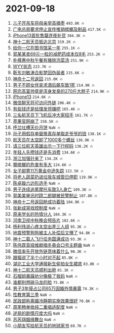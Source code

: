 # 2021-09-18

1. [儿子开吊车将母亲举高摘枣](https://s.weibo.com/weibo?q=%23%E5%84%BF%E5%AD%90%E5%BC%80%E5%90%8A%E8%BD%A6%E5%B0%86%E6%AF%8D%E4%BA%B2%E4%B8%BE%E9%AB%98%E6%91%98%E6%9E%A3%23&Refer=top) `493.8K 🔥`
1. [广电总局要求停止宣传推销槟榔及制品](https://s.weibo.com/weibo?q=%23%E5%B9%BF%E7%94%B5%E6%80%BB%E5%B1%80%E8%A6%81%E6%B1%82%E5%81%9C%E6%AD%A2%E5%AE%A3%E4%BC%A0%E6%8E%A8%E9%94%80%E6%A7%9F%E6%A6%94%E5%8F%8A%E5%88%B6%E5%93%81%23&Refer=top) `417.5K 🔥`
1. [iPhone13首批售罄连夜补货](https://s.weibo.com/weibo?q=%23iPhone13%E9%A6%96%E6%89%B9%E5%94%AE%E7%BD%84%E8%BF%9E%E5%A4%9C%E8%A1%A5%E8%B4%A7%23&Refer=top) `384.3K 🔥`
1. [神十二航天员抵达北京](https://s.weibo.com/weibo?q=%23%E7%A5%9E%E5%8D%81%E4%BA%8C%E8%88%AA%E5%A4%A9%E5%91%98%E6%8A%B5%E8%BE%BE%E5%8C%97%E4%BA%AC%23&Refer=top) `319.2K 🔥`
1. [给你一亿在图书馆呆一年](https://s.weibo.com/weibo?q=%23%E7%BB%99%E4%BD%A0%E4%B8%80%E4%BA%BF%E5%9C%A8%E5%9B%BE%E4%B9%A6%E9%A6%86%E5%91%86%E4%B8%80%E5%B9%B4%23&Refer=top) `255.1K 🔥`
1. [郭某某卖69元一粒的减肥药成本仅8毛](https://s.weibo.com/weibo?q=%23%E9%83%AD%E6%9F%90%E6%9F%90%E5%8D%9669%E5%85%83%E4%B8%80%E7%B2%92%E7%9A%84%E5%87%8F%E8%82%A5%E8%8D%AF%E6%88%90%E6%9C%AC%E4%BB%858%E6%AF%9B%23&Refer=top) `253.2K 🔥`
1. [朴槿惠中秋午餐有猪排泡菜汤](https://s.weibo.com/weibo?q=%23%E6%9C%B4%E6%A7%BF%E6%83%A0%E4%B8%AD%E7%A7%8B%E5%8D%88%E9%A4%90%E6%9C%89%E7%8C%AA%E6%8E%92%E6%B3%A1%E8%8F%9C%E6%B1%A4%23&Refer=top) `251.9K 🔥`
1. [WYY状态](https://s.weibo.com/weibo?q=%23WYY%E7%8A%B6%E6%80%81%23&Refer=top) `223.7K 🔥`
1. [靳东刘敏涛合影梦回伪装者](https://s.weibo.com/weibo?q=%23%E9%9D%B3%E4%B8%9C%E5%88%98%E6%95%8F%E6%B6%9B%E5%90%88%E5%BD%B1%E6%A2%A6%E5%9B%9E%E4%BC%AA%E8%A3%85%E8%80%85%23&Refer=top) `215.6K 🔥`
1. [神舟十二号返回](https://s.weibo.com/weibo?q=%23%E7%A5%9E%E8%88%9F%E5%8D%81%E4%BA%8C%E5%8F%B7%E8%BF%94%E5%9B%9E%23&Refer=top) `215.0K 🔥`
1. [男子不顾女伴哀求酒后飙车致1死](https://s.weibo.com/weibo?q=%23%E7%94%B7%E5%AD%90%E4%B8%8D%E9%A1%BE%E5%A5%B3%E4%BC%B4%E5%93%80%E6%B1%82%E9%85%92%E5%90%8E%E9%A3%99%E8%BD%A6%E8%87%B41%E6%AD%BB%23&Refer=top) `214.9K 🔥`
1. [网恋高富帅竟是浑身发臭的270斤大胖子](https://s.weibo.com/weibo?q=%23%E7%BD%91%E6%81%8B%E9%AB%98%E5%AF%8C%E5%B8%85%E7%AB%9F%E6%98%AF%E6%B5%91%E8%BA%AB%E5%8F%91%E8%87%AD%E7%9A%84270%E6%96%A4%E5%A4%A7%E8%83%96%E5%AD%90%23&Refer=top) `214.9K 🔥`
1. [iPhone13](https://s.weibo.com/weibo?q=iPhone13&Refer=top) `214.6K 🔥`
1. [微信聊天将可访问外链](https://s.weibo.com/weibo?q=%23%E5%BE%AE%E4%BF%A1%E8%81%8A%E5%A4%A9%E5%B0%86%E5%8F%AF%E8%AE%BF%E9%97%AE%E5%A4%96%E9%93%BE%23&Refer=top) `206.4K 🔥`
1. [有些钱还是给理发师赚吧](https://s.weibo.com/weibo?q=%23%E6%9C%89%E4%BA%9B%E9%92%B1%E8%BF%98%E6%98%AF%E7%BB%99%E7%90%86%E5%8F%91%E5%B8%88%E8%B5%9A%E5%90%A7%23&Refer=top) `165.4K 🔥`
1. [三名航天员下飞机后冲大家招手](https://s.weibo.com/weibo?q=%23%E4%B8%89%E5%90%8D%E8%88%AA%E5%A4%A9%E5%91%98%E4%B8%8B%E9%A3%9E%E6%9C%BA%E5%90%8E%E5%86%B2%E5%A4%A7%E5%AE%B6%E6%8B%9B%E6%89%8B%23&Refer=top) `161.7K 🔥`
1. [苹果官网崩了](https://s.weibo.com/weibo?q=%E8%8B%B9%E6%9E%9C%E5%AE%98%E7%BD%91%E5%B4%A9%E4%BA%86&Refer=top) `158.5K 🔥`
1. [呼兰吐槽天价月饼](https://s.weibo.com/weibo?q=%23%E5%91%BC%E5%85%B0%E5%90%90%E6%A7%BD%E5%A4%A9%E4%BB%B7%E6%9C%88%E9%A5%BC%23&Refer=top) `NaN 🔥`
1. [孙子用假存单替换真存单取走爷爷的钱](https://s.weibo.com/weibo?q=%23%E5%AD%99%E5%AD%90%E7%94%A8%E5%81%87%E5%AD%98%E5%8D%95%E6%9B%BF%E6%8D%A2%E7%9C%9F%E5%AD%98%E5%8D%95%E5%8F%96%E8%B5%B0%E7%88%B7%E7%88%B7%E7%9A%84%E9%92%B1%23&Refer=top) `138.1K 🔥`
1. [航天员在太空卸了1000多个螺丝](https://s.weibo.com/weibo?q=%23%E8%88%AA%E5%A4%A9%E5%91%98%E5%9C%A8%E5%A4%AA%E7%A9%BA%E5%8D%B8%E4%BA%861000%E5%A4%9A%E4%B8%AA%E8%9E%BA%E4%B8%9D%23&Refer=top) `136.9K 🔥`
1. [请三位航天英雄出示一下行程码](https://s.weibo.com/weibo?q=%23%E8%AF%B7%E4%B8%89%E4%BD%8D%E8%88%AA%E5%A4%A9%E8%8B%B1%E9%9B%84%E5%87%BA%E7%A4%BA%E4%B8%80%E4%B8%8B%E8%A1%8C%E7%A8%8B%E7%A0%81%23&Refer=top) `136.2K 🔥`
1. [年轻人先攒钱还是先消费](https://s.weibo.com/weibo?q=%23%E5%B9%B4%E8%BD%BB%E4%BA%BA%E5%85%88%E6%94%92%E9%92%B1%E8%BF%98%E6%98%AF%E5%85%88%E6%B6%88%E8%B4%B9%23&Refer=top) `134.6K 🔥`
1. [浙江加强针来了](https://s.weibo.com/weibo?q=%E6%B5%99%E6%B1%9F%E5%8A%A0%E5%BC%BA%E9%92%88%E6%9D%A5%E4%BA%86&Refer=top) `134.2K 🔥`
1. [嚼槟榔的危害有多大](https://s.weibo.com/weibo?q=%23%E5%9A%BC%E6%A7%9F%E6%A6%94%E7%9A%84%E5%8D%B1%E5%AE%B3%E6%9C%89%E5%A4%9A%E5%A4%A7%23&Refer=top) `124.6K 🔥`
1. [女子邮寄11万黄金中途失踪](https://s.weibo.com/weibo?q=%23%E5%A5%B3%E5%AD%90%E9%82%AE%E5%AF%8411%E4%B8%87%E9%BB%84%E9%87%91%E4%B8%AD%E9%80%94%E5%A4%B1%E8%B8%AA%23&Refer=top) `122.5K 🔥`
1. [将老人蔬菜扔进垃圾车城管已停职](https://s.weibo.com/weibo?q=%23%E5%B0%86%E8%80%81%E4%BA%BA%E8%94%AC%E8%8F%9C%E6%89%94%E8%BF%9B%E5%9E%83%E5%9C%BE%E8%BD%A6%E5%9F%8E%E7%AE%A1%E5%B7%B2%E5%81%9C%E8%81%8C%23&Refer=top) `119.9K 🔥`
1. [陈卓璇六边形选手](https://s.weibo.com/weibo?q=%23%E9%99%88%E5%8D%93%E7%92%87%E5%85%AD%E8%BE%B9%E5%BD%A2%E9%80%89%E6%89%8B%23&Refer=top) `NaN 🔥`
1. [男子连续追尾摩托车致3人身亡](https://s.weibo.com/weibo?q=%23%E7%94%B7%E5%AD%90%E8%BF%9E%E7%BB%AD%E8%BF%BD%E5%B0%BE%E6%91%A9%E6%89%98%E8%BD%A6%E8%87%B43%E4%BA%BA%E8%BA%AB%E4%BA%A1%23&Refer=top) `109.3K 🔥`
1. [郭美美审讯时跷二郎腿被民警制止](https://s.weibo.com/weibo?q=%23%E9%83%AD%E7%BE%8E%E7%BE%8E%E5%AE%A1%E8%AE%AF%E6%97%B6%E8%B7%B7%E4%BA%8C%E9%83%8E%E8%85%BF%E8%A2%AB%E6%B0%91%E8%AD%A6%E5%88%B6%E6%AD%A2%23&Refer=top) `107.8K 🔥`
1. [神舟十二号返回舱成功着陆](https://s.weibo.com/weibo?q=%23%E7%A5%9E%E8%88%9F%E5%8D%81%E4%BA%8C%E5%8F%B7%E8%BF%94%E5%9B%9E%E8%88%B1%E6%88%90%E5%8A%9F%E7%9D%80%E9%99%86%23&Refer=top) `104.9K 🔥`
1. [张新成哭戏控制度](https://s.weibo.com/weibo?q=%23%E5%BC%A0%E6%96%B0%E6%88%90%E5%93%AD%E6%88%8F%E6%8E%A7%E5%88%B6%E5%BA%A6%23&Refer=top) `NaN 🔥`
1. [原来学长的热情分人](https://s.weibo.com/weibo?q=%23%E5%8E%9F%E6%9D%A5%E5%AD%A6%E9%95%BF%E7%9A%84%E7%83%AD%E6%83%85%E5%88%86%E4%BA%BA%23&Refer=top) `104.3K 🔥`
1. [河南卫视中秋晚会预告片](https://s.weibo.com/weibo?q=%23%E6%B2%B3%E5%8D%97%E5%8D%AB%E8%A7%86%E4%B8%AD%E7%A7%8B%E6%99%9A%E4%BC%9A%E9%A2%84%E5%91%8A%E7%89%87%23&Refer=top) `102.6K 🔥`
1. [杨利伟说心疼太空出差三人组](https://s.weibo.com/weibo?q=%23%E6%9D%A8%E5%88%A9%E4%BC%9F%E8%AF%B4%E5%BF%83%E7%96%BC%E5%A4%AA%E7%A9%BA%E5%87%BA%E5%B7%AE%E4%B8%89%E4%BA%BA%E7%BB%84%23&Refer=top) `95.3K 🔥`
1. [地震预警狗狗被主人补偿后又懵了](https://s.weibo.com/weibo?q=%23%E5%9C%B0%E9%9C%87%E9%A2%84%E8%AD%A6%E7%8B%97%E7%8B%97%E8%A2%AB%E4%B8%BB%E4%BA%BA%E8%A1%A5%E5%81%BF%E5%90%8E%E5%8F%88%E6%87%B5%E4%BA%86%23&Refer=top) `94.8K 🔥`
1. [神十二载人飞行任务圆满成功](https://s.weibo.com/weibo?q=%23%E7%A5%9E%E5%8D%81%E4%BA%8C%E8%BD%BD%E4%BA%BA%E9%A3%9E%E8%A1%8C%E4%BB%BB%E5%8A%A1%E5%9C%86%E6%BB%A1%E6%88%90%E5%8A%9F%23&Refer=top) `93.3K 🔥`
1. [陈伟霆袁娅维献唱冬奥会口号主题曲](https://s.weibo.com/weibo?q=%23%E9%99%88%E4%BC%9F%E9%9C%86%E8%A2%81%E5%A8%85%E7%BB%B4%E7%8C%AE%E5%94%B1%E5%86%AC%E5%A5%A5%E4%BC%9A%E5%8F%A3%E5%8F%B7%E4%B8%BB%E9%A2%98%E6%9B%B2%23&Refer=top) `NaN 🔥`
1. [微信率先开放外链意味着什么](https://s.weibo.com/weibo?q=%23%E5%BE%AE%E4%BF%A1%E7%8E%87%E5%85%88%E5%BC%80%E6%94%BE%E5%A4%96%E9%93%BE%E6%84%8F%E5%91%B3%E7%9D%80%E4%BB%80%E4%B9%88%23&Refer=top) `90.3K 🔥`
1. [跟猫说了半个小时对不起](https://s.weibo.com/weibo?q=%23%E8%B7%9F%E7%8C%AB%E8%AF%B4%E4%BA%86%E5%8D%8A%E4%B8%AA%E5%B0%8F%E6%97%B6%E5%AF%B9%E4%B8%8D%E8%B5%B7%23&Refer=top) `85.8K 🔥`
1. [湖北工业大学通报新生偷拍女生裙底](https://s.weibo.com/weibo?q=%23%E6%B9%96%E5%8C%97%E5%B7%A5%E4%B8%9A%E5%A4%A7%E5%AD%A6%E9%80%9A%E6%8A%A5%E6%96%B0%E7%94%9F%E5%81%B7%E6%8B%8D%E5%A5%B3%E7%94%9F%E8%A3%99%E5%BA%95%23&Refer=top) `83.8K 🔥`
1. [神十二航天员顺利出舱](https://s.weibo.com/weibo?q=%23%E7%A5%9E%E5%8D%81%E4%BA%8C%E8%88%AA%E5%A4%A9%E5%91%98%E9%A1%BA%E5%88%A9%E5%87%BA%E8%88%B1%23&Refer=top) `81.1K 🔥`
1. [石榴姐暴躁劝分像极了我妈](https://s.weibo.com/weibo?q=%23%E7%9F%B3%E6%A6%B4%E5%A7%90%E6%9A%B4%E8%BA%81%E5%8A%9D%E5%88%86%E5%83%8F%E6%9E%81%E4%BA%86%E6%88%91%E5%A6%88%23&Refer=top) `NaN 🔥`
1. [谁都别想碰马龙的脸](https://s.weibo.com/weibo?q=%23%E8%B0%81%E9%83%BD%E5%88%AB%E6%83%B3%E7%A2%B0%E9%A9%AC%E9%BE%99%E7%9A%84%E8%84%B8%23&Refer=top) `75.8K 🔥`
1. [男子3年侵占公司65万因婚外情暴露](https://s.weibo.com/weibo?q=%23%E7%94%B7%E5%AD%903%E5%B9%B4%E4%BE%B5%E5%8D%A0%E5%85%AC%E5%8F%B865%E4%B8%87%E5%9B%A0%E5%A9%9A%E5%A4%96%E6%83%85%E6%9A%B4%E9%9C%B2%23&Refer=top) `74.3K 🔥`
1. [性教育第三季](https://s.weibo.com/weibo?q=%23%E6%80%A7%E6%95%99%E8%82%B2%E7%AC%AC%E4%B8%89%E5%AD%A3%23&Refer=top) `NaN 🔥`
1. [民政部称离婚冷静期实施效果很好](https://s.weibo.com/weibo?q=%23%E6%B0%91%E6%94%BF%E9%83%A8%E7%A7%B0%E7%A6%BB%E5%A9%9A%E5%86%B7%E9%9D%99%E6%9C%9F%E5%AE%9E%E6%96%BD%E6%95%88%E6%9E%9C%E5%BE%88%E5%A5%BD%23&Refer=top) `70.8K 🔥`
1. [周笔畅单依纯二重唱适配度](https://s.weibo.com/weibo?q=%23%E5%91%A8%E7%AC%94%E7%95%85%E5%8D%95%E4%BE%9D%E7%BA%AF%E4%BA%8C%E9%87%8D%E5%94%B1%E9%80%82%E9%85%8D%E5%BA%A6%23&Refer=top) `NaN 🔥`
1. [逆局的剧情尺度大吗](https://s.weibo.com/weibo?q=%23%E9%80%86%E5%B1%80%E7%9A%84%E5%89%A7%E6%83%85%E5%B0%BA%E5%BA%A6%E5%A4%A7%E5%90%97%23&Refer=top) `NaN 🔥`
1. [苏芮琪姻缘舞台](https://s.weibo.com/weibo?q=%E8%8B%8F%E8%8A%AE%E7%90%AA%E5%A7%BB%E7%BC%98%E8%88%9E%E5%8F%B0&Refer=top) `NaN 🔥`
1. [小朋友写给航天员的地球家书](https://s.weibo.com/weibo?q=%23%E5%B0%8F%E6%9C%8B%E5%8F%8B%E5%86%99%E7%BB%99%E8%88%AA%E5%A4%A9%E5%91%98%E7%9A%84%E5%9C%B0%E7%90%83%E5%AE%B6%E4%B9%A6%23&Refer=top) `69.7K 🔥`
